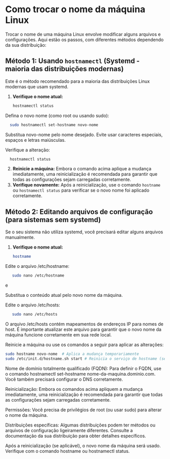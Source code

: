 # Como trocar o nome da máquina Linux

Trocar o nome de uma máquina Linux envolve modificar alguns arquivos e configurações. Aqui estão os passos, com diferentes métodos dependendo da sua distribuição:

## Método 1: Usando `hostnamectl` (Systemd - maioria das distribuições modernas)

Este é o método recomendado para a maioria das distribuições Linux modernas que usam systemd.

1. **Verifique o nome atual:**
   ```bash
   hostnamectl status
    ```

Defina o novo nome (como root ou usando sudo):
 ```bash
   sudo hostnamectl set-hostname novo-nome
   ```

Substitua novo-nome pelo nome desejado. Evite usar caracteres especiais, espaços e letras maiúsculas.

Verifique a alteração:
 ```bash
   hostnamectl status
   ```
2. **Reinicie a máquina:**
   Embora o comando acima aplique a mudança imediatamente, uma reinicialização é recomendada para garantir que todas as configurações sejam carregadas corretamente.
3. **Verifique novamente:**
    Após a reinicialização, use o comando `hostname` ou `hostnamectl status` para verificar se o novo nome foi aplicado corretamente.

## Método 2: Editando arquivos de configuração (para sistemas sem systemd)
Se o seu sistema não utiliza systemd, você precisará editar alguns arquivos manualmente.
1. **Verifique o nome atual:**
   ```bash
   hostname
   ```

Edite o arquivo /etc/hostname:
```bash
   sudo nano /etc/hostname
```

e


Substitua o conteúdo atual pelo novo nome da máquina.

Edite o arquivo /etc/hosts:
```bash
   sudo nano /etc/hosts
```

O arquivo /etc/hosts contém mapeamentos de endereços IP para nomes de host. É importante atualizar este arquivo para garantir que o novo nome da máquina funcione corretamente em sua rede local.




Reinicie a máquina ou use os comandos a seguir para aplicar as alterações:
 ```bash
sudo hostname novo-nome  # Aplica a mudança temporariamente
sudo /etc/init.d/hostname.sh start # Reinicia o serviço de hostname (se disponível)
 ```

Nome de domínio totalmente qualificado (FQDN): Para definir o FQDN, use o comando hostnamectl set-hostname nome-da-maquina.dominio.com. Você também precisará configurar o DNS corretamente.

Reinicialização: Embora os comandos acima apliquem a mudança imediatamente, uma reinicialização é recomendada para garantir que todas as configurações sejam carregadas corretamente.

Permissões: Você precisa de privilégios de root (ou usar sudo) para alterar o nome da máquina.

Distribuições específicas: Algumas distribuições podem ter métodos ou arquivos de configuração ligeiramente diferentes. Consulte a documentação da sua distribuição para obter detalhes específicos.

Após a reinicialização (se aplicável), o novo nome da máquina será usado. Verifique com o comando hostname ou hostnamectl status.

